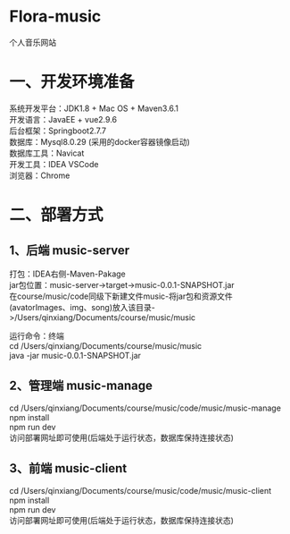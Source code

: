 # Flora-music
个人音乐网站

# 一、开发环境准备  
系统开发平台：JDK1.8 + Mac OS + Maven3.6.1  
开发语言：JavaEE + vue2.9.6  
后台框架：Springboot2.7.7  
数据库：Mysql8.0.29 (采用的docker容器镜像启动)  
数据库工具：Navicat  
开发工具：IDEA VSCode  
浏览器：Chrome  

# 二、部署方式
## 1、后端 music-server
打包：IDEA右侧-Maven-Pakage  
jar包位置：music-server->target->music-0.0.1-SNAPSHOT.jar  
在course/music/code同级下新建文件music-将jar包和资源文件(avatorImages、img、song)放入该目录->/Users/qinxiang/Documents/course/music/music

运行命令：终端  
cd /Users/qinxiang/Documents/course/music/music  
java -jar music-0.0.1-SNAPSHOT.jar  

## 2、管理端 music-manage
cd /Users/qinxiang/Documents/course/music/code/music/music-manage  
npm install  
npm run dev  
访问部署网址即可使用(后端处于运行状态，数据库保持连接状态)  

## 3、前端 music-client
cd /Users/qinxiang/Documents/course/music/code/music/music-client  
npm install  
npm run dev  
访问部署网址即可使用(后端处于运行状态，数据库保持连接状态)




